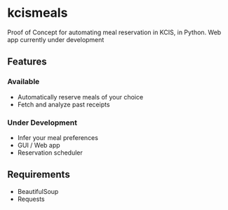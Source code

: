 # kcismeals
Proof of Concept for automating meal reservation in KCIS, in Python.
Web app currently under development

## Features
### Available
+ Automatically reserve meals of your choice
+ Fetch and analyze past receipts

### Under Development
+ Infer your meal preferences
+ GUI / Web app
+ Reservation scheduler

## Requirements
+ BeautifulSoup
+ Requests
